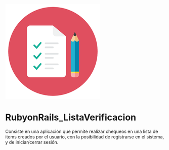 ![Image of Yaktocat](https://github.com/cluco91/RubyonRails_ListaVerificacion/blob/master/lista_tareas.png)

# RubyonRails_ListaVerificacion

Consiste en una aplicación que permite realizar chequeos en una lista de items creados por el usuario, 
con la posibilidad de registrarse en el sistema, y de iniciar/cerrar sesión.
